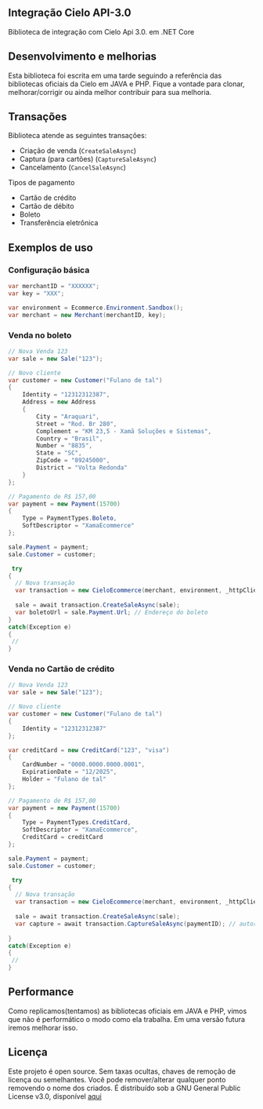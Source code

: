 ## Integração Cielo API-3.0
Biblioteca de integração com Cielo Api 3.0. em .NET Core

## Desenvolvimento e melhorias
Esta biblioteca foi escrita em uma tarde seguindo a referência das bibliotecas oficiais da Cielo em JAVA e PHP. Fique a vontade para clonar, melhorar/corrigir ou ainda melhor contribuir para sua melhoria.

## Transações
Biblioteca atende as seguintes transações:
- Criação de venda (```CreateSaleAsync```)
- Captura (para cartões) (```CaptureSaleAsync```)
- Cancelamento (```CancelSaleAsync```)

Tipos de pagamento
- Cartão de crédito
- Cartão de débito
- Boleto
- Transferência eletrônica


## Exemplos de uso

### Configuração básica
```C#
var merchantID = "XXXXXX";
var key = "XXX";

var environment = Ecommerce.Environment.Sandbox();
var merchant = new Merchant(merchantID, key);
```

### Venda no boleto

```C#
// Nova Venda 123
var sale = new Sale("123"); 

// Novo cliente
var customer = new Customer("Fulano de tal")
{
    Identity = "12312312387",
    Address = new Address
    {
        City = "Araquari",
        Street = "Rod. Br 280",
        Complement = "KM 23,5 - Xamã Soluções e Sistemas",
        Country = "Brasil",
        Number = "8835",
        State = "SC",
        ZipCode = "89245000",
        District = "Volta Redonda"
    }
};

// Pagamento de R$ 157,00
var payment = new Payment(15700)
{
    Type = PaymentTypes.Boleto,
    SoftDescriptor = "XamaEcommerce"
};

sale.Payment = payment;
sale.Customer = customer;

 try
{
  // Nova transação
  var transaction = new CieloEcommerce(merchant, environment, _httpClient);
  
  sale = await transaction.CreateSaleAsync(sale);
  var boletoUrl = sale.Payment.Url; // Endereço do boleto
}
catch(Exception e)
{
 //
}
```
### Venda no Cartão de crédito

```C#
// Nova Venda 123
var sale = new Sale("123"); 

// Novo cliente
var customer = new Customer("Fulano de tal")
{
    Identity = "12312312387"
};

var creditCard = new CreditCard("123", "visa")
{
    CardNumber = "0000.0000.0000.0001",
    ExpirationDate = "12/2025",
    Holder = "Fulano de tal"
};

// Pagamento de R$ 157,00
var payment = new Payment(15700)
{
    Type = PaymentTypes.CreditCard,
    SoftDescriptor = "XamaEcommerce",
    CreditCard = creditCard
};

sale.Payment = payment;
sale.Customer = customer;

 try
{
  // Nova transação
  var transaction = new CieloEcommerce(merchant, environment, _httpClient);
  
  sale = await transaction.CreateSaleAsync(sale);
  var capture = await transaction.CaptureSaleAsync(paymentID); // autorização do cartão
  
}
catch(Exception e)
{
 //
}
```


## Performance
Como replicamos(tentamos) as bibliotecas oficiais em JAVA e PHP, vimos que não é performático o modo como ela trabalha. Em uma versão futura iremos melhorar isso.


## Licença
Este projeto é open source. Sem taxas ocultas, chaves de remoção de licença ou semelhantes. Você pode remover/alterar qualquer ponto removendo o nome dos criados. É distribuído sob a GNU General Public License v3.0, disponível [aqui](https://github.com/xamasistemas/Integra-o-Cielo-Api-3.0/blob/main/LICENSE)
